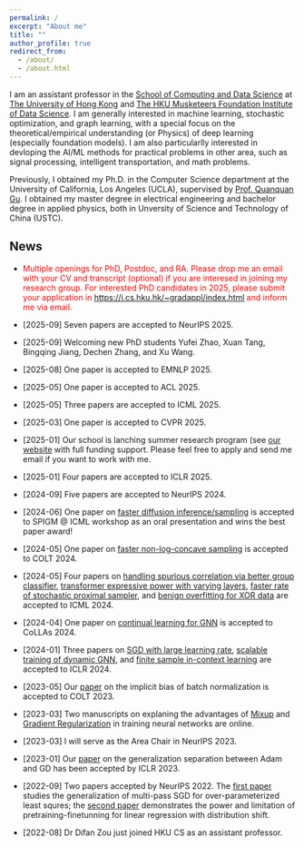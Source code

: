 ```yaml
---
permalink: /
excerpt: "About me"
title: ""
author_profile: true
redirect_from: 
  - /about/
  - /about.html
---
```



I am an assistant professor in the [School of Computing and Data Science](https://www.cds.hku.hk/) 
at [The University of Hong Kong](https://www.hku.hk/) and [The HKU Musketeers Foundation Institute of Data Science](https://datascience.hku.hk/). I am generally interested in machine learning, stochastic optimization, and graph learning, with a special focus on the theoretical/empirical understanding (or Physics) of deep learning (especially foundation models). I am also particularlly interested in devloping the AI/ML methods for practical problems in other area, such as signal processing, intelligent transportation, and math problems.



Previously, I obtained my Ph.D. in the Computer Science department at the University of California, Los Angeles (UCLA), supervised by [Prof. Quanquan Gu](http://web.cs.ucla.edu/~qgu/).  I obtained my master degree in electrical engineering and bachelor degree in applied physics, both in Unversity of Science and Technology of China (USTC). 


News
------

* <span style="color:red"> Multiple openings for PhD, Postdoc, and RA. Please drop me an email with your CV and transcript (optional) if you are interesed in joining my research group. For interested PhD candidates in 2025, please submit your application in https://i.cs.hku.hk/~gradappl/index.html and inform me via email. </span>


* \[2025-09\] Seven papers are accepted to NeurIPS 2025.

* \[2025-09\] Welcoming new PhD students Yufei Zhao, Xuan Tang, Bingqing Jiang, Dechen Zhang, and Xu Wang.

* \[2025-08\] One paper is accepted to EMNLP 2025.

<!-- * \[2025-06\] Receiving a UGC GRF fund. -->

* \[2025-05\] One paper is accepted to ACL 2025.

* \[2025-05\] Three papers are accepted to ICML 2025.

* \[2025-03\] One paper is accepted to CVPR 2025.

* \[2025-01\] Our school is lanching summer research program (see [our website](https://www.cs.hku.hk/rintern/) with full funding support. Please feel free to apply and send me email if you want to work with me.

* \[2025-01\] Four papers are accepted to ICLR 2025.

* \[2024-09\] Five papers are accepted to NeurIPS 2024.

<!-- * \[2024-06\] Receiving a UGC ECS fund. -->

* \[2024-06\] One paper on [faster diffusion inference/sampling](https://arxiv.org/pdf/2405.16387) is accepted to SPIGM @ ICML workshop as an oral presentation and wins the best paper award!

* \[2024-05\] One paper on [faster non-log-concave sampling](https://arxiv.org/pdf/2401.06325.pdf) is accepted to COLT 2024.

* \[2024-05\] Four papers on [handling spurious correlation via better group classifier](./), [transformer expressive power with varying layers](./), [faster rate of stochastic proximal sampler](./), and [benign overfitting for XOR data](./) are accepted to ICML 2024.

* \[2024-04\] One paper on [continual learning for GNN](./) is accepted to CoLLAs 2024.

<!-- * \[2024-04\] Receiving a Guangdong NSF funding on theoretical foundation of diffusion models. -->


* \[2024-01\] Three papers on [SGD with large learning rate](https://arxiv.org/pdf/2310.17074.pdf), [scalable training of dynamic GNN](https://difanzou.github.io/), and [finite sample in-context learning](https://arxiv.org/pdf/2310.08391.pdf) are accepted to ICLR 2024.

<!-- * \[2023-08\] Receiving an NSFC funding on the theoretical foundation of SGD in deep learning. -->

* \[2023-05\] Our [paper](https://arxiv.org/pdf/2306.11680.pdf) on the implicit bias of batch normalization is accepted to COLT 2023.

* \[2023-03\] Two manuscripts on explaning the advantages of [Mixup](https://arxiv.org/pdf/2303.08433.pdf) and [Gradient Regularization](https://arxiv.org/pdf/2303.17940.pdf) in training neural networks are online.

* \[2023-03\] I will serve as the Area Chair in NeurIPS 2023.

* \[2023-01\] Our [paper](https://openreview.net/pdf?id=iUYpN14qjTF) on the generalization separation between Adam and GD has been accepted by ICLR 2023.

* \[2022-09\] Two papers accepted by NeurIPS 2022. The [first paper](https://openreview.net/pdf?id=f966GJIEF9) studies the generalization of multi-pass SGD for over-parameterized least squres; the [second paper](https://openreview.net/pdf?id=3y80RPgHL7s) demonstrates the power and limitation of pretraining-finetunning for linear regression with distribution shift.


* \[2022-08\] Dr Difan Zou just joined HKU CS as an assistant professor.


